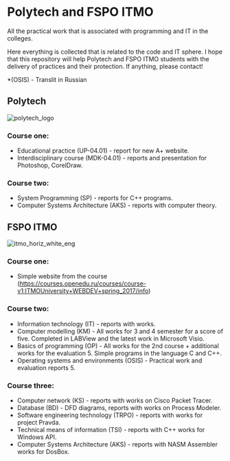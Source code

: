 # Polytech and FSPO ITMO
All the practical work that is associated with programming and IT in the colleges.

Here everything is collected that is related to the code and IT sphere. 
I hope that this repository will help Polytech and FSPO ITMO students with the delivery of practices and their protection. 
If anything, please contact!

*(OSIS) - Translit in Russian
## Polytech
![polytech_logo](https://user-images.githubusercontent.com/26763098/51233719-a9166600-197b-11e9-81fa-acf81bd5fac8.jpg)

### Course one:
* Educational practice (UP-04.01) - report for new A+ website.
* Interdisciplinary course (MDK-04.01) - reports and presentation for Photoshop, CorelDraw.

### Course two:
* System Programming (SP) - reports for C++ programs.
* Computer Systems Architecture (AKS) - reports with computer theory.

## FSPO ITMO
![itmo_horiz_white_eng](https://user-images.githubusercontent.com/26763098/42324898-400c776e-806d-11e8-8d15-793bdcd81251.jpg)

### Course one:
* Simple website from the course
(https://courses.openedu.ru/courses/course-v1:ITMOUniversity+WEBDEV+spring_2017/info)

### Course two:
* Information technology (IT) - reports with works.
* Computer modelling (KM) - All works for 3 and 4 semester for a score of five. Completed in LABView and the latest work in Microsoft Visio.
* Basics of programming (OP) - All works for the 2nd course + additional works for the evaluation 5. Simple programs in the language C and C++.
* Operating systems and environments (OSIS) - Practical work and evaluation reports 5.

### Course three:
* Computer network (KS) - reports with works on Cisco Packet Tracer.
* Database (BD) - DFD diagrams, reports with works on Process Modeler.
* Software engineering technology (TRPO) - reports with works for project Pravda.
* Technical means of information (TSI) - reports with C++ works for Windows API.
* Computer Systems Architecture (AKS) - reports with NASM Assembler works for DosBox.
